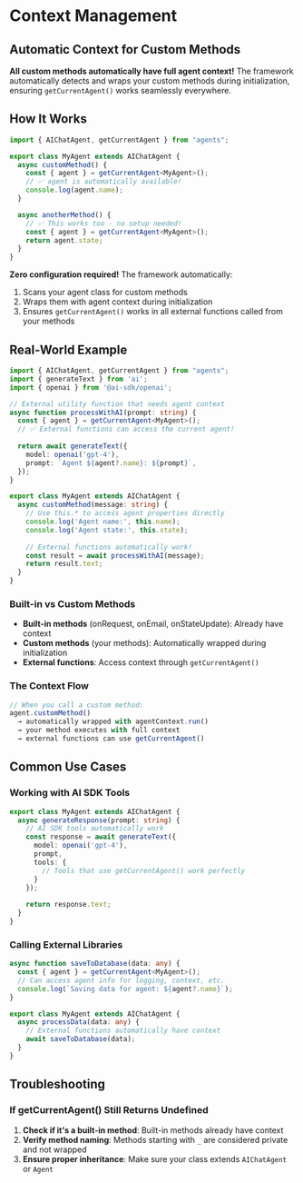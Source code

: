 # Context Management

## Automatic Context for Custom Methods

**All custom methods automatically have full agent context!** The framework automatically detects and wraps your custom methods during initialization, ensuring `getCurrentAgent()` works seamlessly everywhere.

## How It Works

```typescript
import { AIChatAgent, getCurrentAgent } from "agents";

export class MyAgent extends AIChatAgent {
  async customMethod() {
    const { agent } = getCurrentAgent<MyAgent>();
    // ✅ agent is automatically available!
    console.log(agent.name);
  }

  async anotherMethod() {
    // ✅ This works too - no setup needed!
    const { agent } = getCurrentAgent<MyAgent>();
    return agent.state;
  }
}
```

**Zero configuration required!** The framework automatically:
1. Scans your agent class for custom methods
2. Wraps them with agent context during initialization
3. Ensures `getCurrentAgent()` works in all external functions called from your methods

## Real-World Example

```typescript
import { AIChatAgent, getCurrentAgent } from "agents";
import { generateText } from 'ai';
import { openai } from '@ai-sdk/openai';

// External utility function that needs agent context
async function processWithAI(prompt: string) {
  const { agent } = getCurrentAgent<MyAgent>();
  // ✅ External functions can access the current agent!
  
  return await generateText({
    model: openai('gpt-4'),
    prompt: `Agent ${agent?.name}: ${prompt}`,
  });
}

export class MyAgent extends AIChatAgent {
  async customMethod(message: string) {
    // Use this.* to access agent properties directly
    console.log('Agent name:', this.name);
    console.log('Agent state:', this.state);
    
    // External functions automatically work!
    const result = await processWithAI(message);
    return result.text;
  }
}
```

### Built-in vs Custom Methods

- **Built-in methods** (onRequest, onEmail, onStateUpdate): Already have context
- **Custom methods** (your methods): Automatically wrapped during initialization
- **External functions**: Access context through `getCurrentAgent()`

### The Context Flow

```typescript
// When you call a custom method:
agent.customMethod() 
  → automatically wrapped with agentContext.run()
  → your method executes with full context
  → external functions can use getCurrentAgent()
```

## Common Use Cases

### Working with AI SDK Tools

```typescript
export class MyAgent extends AIChatAgent {
  async generateResponse(prompt: string) {
    // AI SDK tools automatically work
    const response = await generateText({
      model: openai('gpt-4'),
      prompt,
      tools: {
        // Tools that use getCurrentAgent() work perfectly
      }
    });
    
    return response.text;
  }
}
```

### Calling External Libraries

```typescript
async function saveToDatabase(data: any) {
  const { agent } = getCurrentAgent<MyAgent>();
  // Can access agent info for logging, context, etc.
  console.log(`Saving data for agent: ${agent?.name}`);
}

export class MyAgent extends AIChatAgent {
  async processData(data: any) {
    // External functions automatically have context
    await saveToDatabase(data);
  }
}
```


## Troubleshooting

### If getCurrentAgent() Still Returns Undefined

1. **Check if it's a built-in method**: Built-in methods already have context
2. **Verify method naming**: Methods starting with `_` are considered private and not wrapped
3. **Ensure proper inheritance**: Make sure your class extends `AIChatAgent` or `Agent`
